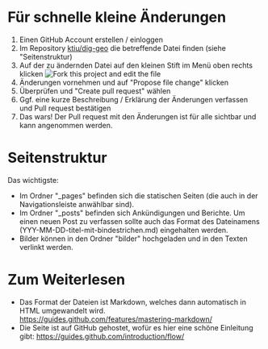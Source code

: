 # Für schnelle kleine Änderungen

1. Einen GitHub Account erstellen / einloggen
1. Im Repository [ktiu/dig-geo](http://github.com/ktiu/dig-geo) die betreffende Datei finden (siehe "Seitenstruktur)
2. Auf der zu ändernden Datei auf den kleinen Stift im Menü oben rechts klicken
![Fork this project and edit the file](https://raw.githubusercontent.com/ktiu/dig-geo/master/bilder/tutorial/fork_and_edit.png)
3. Änderungen vornehmen und auf "Propose file change" klicken
4. Überprüfen und "Create pull request" wählen
5. Ggf. eine kurze Beschreibung / Erklärung der Änderungen verfassen und Pull request bestätigen
6. Das wars! Der Pull request mit den Änderungen ist für alle sichtbar und kann angenommen werden.

# Seitenstruktur

Das wichtigste:
- Im Ordner "_pages" befinden sich die statischen Seiten (die auch in der Navigationsleiste anwählbar sind).
- Im Ordner "_posts" befinden sich Ankündigungen und Berichte. Um einen neuen Post zu verfassen sollte auch das Format des Dateinamens (YYY-MM-DD-titel-mit-bindestrichen.md) eingehalten werden.
- Bilder können in den Ordner "bilder" hochgeladen und in den Texten verlinkt werden.

# Zum Weiterlesen

- Das Format der Dateien ist Markdown, welches dann automatisch in HTML umgewandelt wird. https://guides.github.com/features/mastering-markdown/
- Die Seite ist auf GitHub gehostet, wofür es hier eine schöne Einleitung gibt: https://guides.github.com/introduction/flow/
